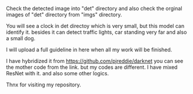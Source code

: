 Check the detected image into "det" directory and also check the orginal images of "det" directory from "imgs" directory.

You will see a clock in det directoy which is very small, but this model can identify it. besides it can detect traffic lights, car standing very far and also a small dog. 

I will upload a full guideline in here when all my work will be finished. 

I have hybridized it from https://github.com/pjreddie/darknet 
you can see the mother code from the link. but my codes are different. I have mixed ResNet with it.
and also some other logics.

Thnx for visiting my repository.
